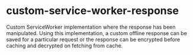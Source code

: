 # custom-service-worker-response
Custom ServiceWorker implementation where the response has been manipulated. Using this implementation, a custom offline response can be saved for a particular request or the response can be encrypted before caching and decrypted on fetching from cache.
